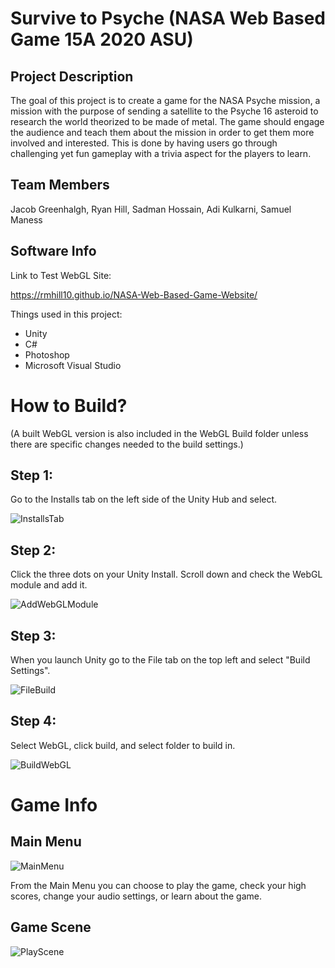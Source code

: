 # Survive to Psyche (NASA Web Based Game 15A 2020 ASU)

## Project Description

The goal of this project is to create a game for the NASA Psyche mission, a mission with the purpose of sending a satellite to the Psyche 16 asteroid to research the world theorized to be made of metal. The game should engage the audience and teach them about the mission in order to get them more involved and interested. This is done by having users go through challenging yet fun gameplay with a trivia aspect for the players to learn. 

## Team Members

Jacob Greenhalgh, Ryan Hill, Sadman Hossain, Adi Kulkarni, Samuel Maness

## Software Info

Link to Test WebGL Site:

https://rmhill10.github.io/NASA-Web-Based-Game-Website/

Things used in this project:

- Unity
- C#
- Photoshop
- Microsoft Visual Studio

# How to Build?
(A built WebGL version is also included in the WebGL Build folder unless there are specific changes needed to the build settings.)
## Step 1:

Go to the Installs tab on the left side of the Unity Hub and select.

![InstallsTab](https://user-images.githubusercontent.com/71917988/114223189-5cd0eb00-9924-11eb-9f1b-3c7a18881097.PNG)


## Step 2:

Click the three dots on your Unity Install.
Scroll down and check the WebGL module and add it.

![AddWebGLModule](https://user-images.githubusercontent.com/71917988/114223214-64908f80-9924-11eb-82e8-f9c21c02d3cc.PNG)


## Step 3:

When you launch Unity go to the File tab on the top left and select "Build Settings".

![FileBuild](https://user-images.githubusercontent.com/71917988/114223233-69edda00-9924-11eb-8af4-4c2a3514c6af.PNG)


## Step 4:

Select WebGL, click build, and select folder to build in.

![BuildWebGL](https://user-images.githubusercontent.com/71917988/114223281-77a35f80-9924-11eb-8396-7ff5d4949026.PNG)


# Game Info

## Main Menu

![MainMenu](https://user-images.githubusercontent.com/71917988/114223921-424b4180-9925-11eb-8007-afb0f438707c.PNG)

From the Main Menu you can choose to play the game, check your high scores, change your audio settings, or learn about the game.


## Game Scene

![PlayScene](https://user-images.githubusercontent.com/71917988/114223947-4aa37c80-9925-11eb-86c9-40726e936351.PNG)


